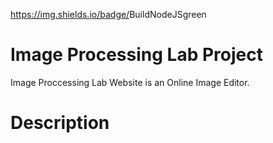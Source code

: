  https://img.shields.io/badge/<LABEL>Build<MESSAGE>NodeJS<COLOR>green

# Image Processing Lab Project
 Image Proccessing Lab Website is an Online Image Editor.

# Description


